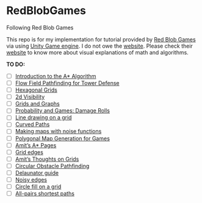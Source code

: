 # RedBlobGames
Following Red Blob Games

This repo is for my implementation for tutorial provided by [Red Blob Games](https://www.redblobgames.com/) via using [Unity Game engine](https://unity.com/). I do not owe the [website](https://www.redblobgames.com/). Please check their [website](https://www.redblobgames.com/) to know more about visual explanations of math and algorithms. 


**TO DO:**
- [ ] [Introduction to the A* Algorithm](https://www.redblobgames.com/pathfinding/a-star/introduction.html)
- [ ] [Flow Field Pathfinding for Tower Defense](https://www.redblobgames.com/pathfinding/tower-defense/)
- [ ] [Hexagonal Grids](https://www.redblobgames.com/grids/hexagons/)
- [ ] [2d Visibility](https://www.redblobgames.com/articles/visibility/)
- [ ] [Grids and Graphs](https://www.redblobgames.com/pathfinding/grids/graphs.html)
- [ ] [Probability and Games: Damage Rolls](https://www.redblobgames.com/articles/probability/damage-rolls.html)
- [ ] [Line drawing on a grid](https://www.redblobgames.com/grids/line-drawing.html)
- [ ] [Curved Paths](https://www.redblobgames.com/articles/curved-paths/)
- [ ] [Making maps with noise functions](https://www.redblobgames.com/maps/terrain-from-noise/)
- [ ] [Polygonal Map Generation for Games](http://www-cs-students.stanford.edu/~amitp/game-programming/polygon-map-generation/)
- [ ] [Amit’s A* Pages](http://theory.stanford.edu/~amitp/GameProgramming/)
- [ ] [Grid edges](https://www.redblobgames.com/grids/edges/)
- [ ] [Amit’s Thoughts on Grids](http://www-cs-students.stanford.edu/~amitp/game-programming/grids/)
- [ ] [Circular Obstacle Pathfinding](https://redblobgames.github.io/circular-obstacle-pathfinding/)
- [ ] [Delaunator guide](https://mapbox.github.io/delaunator/)
- [ ] [Noisy edges](https://www.redblobgames.com/maps/noisy-edges/)
- [ ] [Circle fill on a grid](https://www.redblobgames.com/grids/circle-drawing/)
- [ ] [All-pairs shortest paths](https://www.redblobgames.com/pathfinding/all-pairs/)
